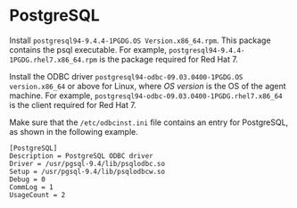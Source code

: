 # PostgreSQL<a name="CHAP_LargeDBs.SBS.configure-dms-agent-linux-host.postgresql"></a>

Install `postgresql94-9.4.4-1PGDG.OS Version.x86_64.rpm`\. This package contains the psql executable\. For example, `postgresql94-9.4.4-1PGDG.rhel7.x86_64.rpm` is the package required for Red Hat 7\.

Install the ODBC driver `postgresql94-odbc-09.03.0400-1PGDG.OS version.x86_64` or above for Linux, where *OS version* is the OS of the agent machine\. For example, `postgresql94-odbc-09.03.0400-1PGDG.rhel7.x86_64` is the client required for Red Hat 7\.

Make sure that the `/etc/odbcinst.ini` file contains an entry for PostgreSQL, as shown in the following example\.

```
[PostgreSQL]
Description = PostgreSQL ODBC driver
Driver = /usr/pgsql-9.4/lib/psqlodbc.so 
Setup = /usr/pgsql-9.4/lib/psqlodbcw.so 
Debug = 0 
CommLog = 1 
UsageCount = 2
```